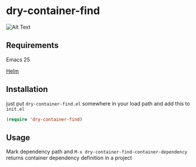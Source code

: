 # dry-container-find

![Alt Text](https://dzwonsemrish7.cloudfront.net/items/3w0u1D1j2r310K2z132C/Screen%20Recording%202019-03-30%20at%2003.42%20PM.gif)

## Requirements

Emacs 25

[Helm](https://github.com/emacs-helm/helm)

## Installation

just put `dry-container-find.el` somewhere in your
load path and add this to `init.el`

``` el
(require 'dry-container-find)
```

## Usage

Mark dependency path and `M-x dry-container-find-container-dependency` returns container dependency definition in a project

